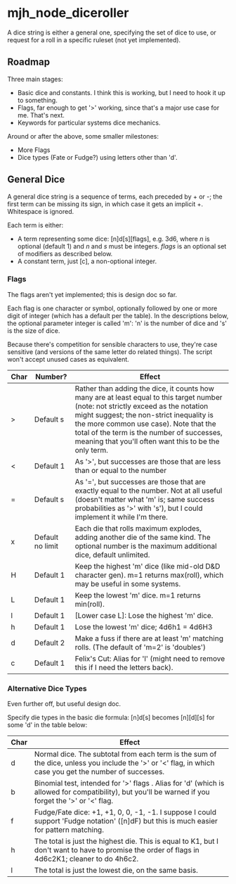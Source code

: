 # mjh_node_diceroller

A dice string is either a general one, specifying the set of dice to use, or request for a roll in a specific ruleset (not yet implemented).

## Roadmap

Three main stages:

- Basic dice and constants. I think this is working, but I need to hook it up to something.
- Flags, far enough to get '>' working, since that's a major use case for me. That's next.
- Keywords for particular systems dice mechanics.

Around or after the above, some smaller milestones:

- More Flags
- Dice types (Fate or Fudge?) using letters other than 'd'.

## General Dice

A general dice string is a sequence of terms, each preceded by + or -; the first term can be missing its sign, in which case it gets an implicit +. Whitespace is ignored.

Each term is either:

- A term representing some dice: [n]d[s][flags], e.g. 3d6, where _n_ is optional (default 1) and _n_ and _s_ must be integers. _flags_ is an optional set of modifiers as described below.
- A constant term, just [c], a non-optional integer.

### Flags

The flags aren't yet implemented; this is design doc so far.

Each flag is one character or symbol, optionally followed by one or more digit of integer (which has a default per the table). In the descriptions below, the optional parameter integer is called 'm': 'n' is the number of dice and 's' is the size of dice.

Because there's competition for sensible characters to use, they're case sensitive (and versions of the same letter do related things). The script won't accept unused cases as equivalent.

| Char | Number? | Effect |
| ---- | ------- | ------ |
| > | Default s | Rather than adding the dice, it counts how many are at least equal to this target number (note: not strictly exceed as the notation might suggest; the non-strict inequality is the more common use case). Note that the total of the term is the number of successes, meaning that you'll often want this to be the only term. |
| < | Default 1 | As '>', but successes are those that are less than or equal to the number |
| = | Default s | As '=', but successes are those that are exactly equal to the number. Not at all useful (doesn't matter what 'm' is; same success probabilities as '>' with 's'), but I could implement it while I'm there. |
| x | Default no limit | Each die that rolls maximum explodes, adding another die of the same kind. The optional number is the maximum additional dice, default unlimited. |
| H | Default 1 | Keep the highest 'm' dice (like mid-old D&D character gen). m=1 returns max(roll), which may be useful in some systems. |
| L | Default 1 | Keep the lowest 'm' dice. m=1 returns min(roll). |
| l | Default 1 | [Lower case L]: Lose the highest 'm' dice. |
| h | Default 1 | Lose the lowest 'm' dice; 4d6h1 = 4d6H3 |
| d | Default 2 | Make a fuss if there are at least 'm' matching rolls. (The default of 'm=2' is 'doubles') |
| c | Default 1 | Felix's Cut: Alias for 'l' (might need to remove this if I need the letters back). |

### Alternative Dice Types

Even further off, but useful design doc.

Specify die types in the basic die formula: [n]d[s] becomes [n][d][s] for some 'd' in the table below:

| Char | Effect |
| ---- | ------ |
| d | Normal dice. The subtotal from each term is the sum of the dice, unless you include the '>' or '<' flag, in which case you get the number of successes. |
| b | Binomial test, intended for '>' flags . Alias for 'd' (which is allowed for compatibility), but you'll be warned if you forget the '>' or '<' flag. |
| f | Fudge/Fate dice: +1, +1, 0, 0, -1, -1. I suppose I could support 'Fudge notation' ([n]dF) but this is much easier for pattern matching. |
| h | The total is just the highest die. This is equal to K1, but I don't want to have to promise the order of flags in 4d6c2K1; cleaner to do 4h6c2. |
| l | The total is just the lowest die, on the same basis. |
